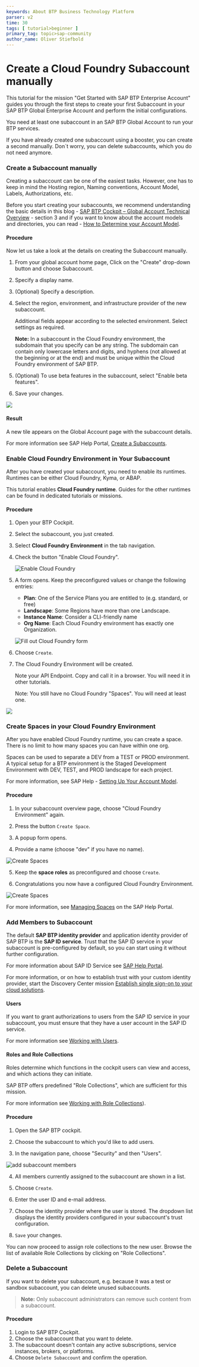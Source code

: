 ```yaml
---
keywords: About BTP Business Technology Platform
parser: v2
time: 30
tags: [ tutorial>beginner ]
primary_tag: topic>sap-community
author_name: Oliver Stiefbold
---
```


# Create a Cloud Foundry Subaccount manually

This tutorial for the mission "Get Started with SAP BTP Enterprise Account" guides you through the first steps to create your first Subaccount in your SAP BTP Global Enterprise Account and perform the initial configurations.

You need at least one subaccount in an SAP BTP Global Account to run your BTP services. 

If you have already created one subaccount using a booster, you can create a second manually. Don´t worry, you can delete subaccounts, which you do not need anymore.


### Create a Subaccount manually


Creating a subaccount can be one of the easiest tasks. However, one has to keep in mind the Hosting region, Naming conventions, Account Model, Labels, Authorizations, etc.

Before you start creating your subaccounts, we recommend understanding the basic details in this blog - [SAP BTP Cockpit – Global Account Technical Overview](https://blogs.sap.com/2022/01/04/sap-btp-onboarding-series-sap-btp-cockpit-global-account-technical-overview/) - section 3 and if you want to know about the account models and directories, you can read - [How to Determine your Account Model](https://blogs.sap.com/2021/12/17/sap-btp-onboarding-series-how-to-determine-your-account-model/).


#### Procedure

Now let us take a look at the details on creating the Subaccount manually.

1. From your global account home page, Click on the "Create" drop-down button and choose Subaccount.

2. Specify a display name.

3. (Optional) Specify a description.

4. Select the region, environment, and infrastructure provider of the new subaccount. 

    Additional fields appear according to the selected environment. Select settings as required.

    **Note:** In a subaccount in the Cloud Foundry environment, the subdomain that you specify can be any string. The subdomain can contain only lowercase letters and digits, and hyphens (not allowed at the beginning or at the end) and must be unique within the Cloud Foundry environment of SAP BTP. 

5. (Optional) To use beta features in the subaccount, select "Enable beta features".

6. Save your changes.

![](images/3_9_suba_manual.png)


#### Result

A new tile appears on the Global Account page with the subaccount details. 

For more information see SAP Help Portal, [Create a Subaccounts](https://help.sap.com/docs/btp/sap-business-technology-platform/create-subaccount). 




### Enable Cloud Foundry Environment in Your Subaccount

After you have created your subaccount, you need to enable its runtimes. Runtimes can be either Cloud Foundry, Kyma, or ABAP. 

This tutorial enables **Cloud Foundry runtime**. Guides for the other runtimes can be found in dedicated tutorials or missions.



#### Procedure

1. Open your BTP Cockpit.
2. Select the subaccount, you just created.
3. Select **Cloud Foundry Environment** in the tab navigation.
4. Check the button "Enable Cloud Foundry".
   
    ![Enable Cloud Foundry](images/3_10_enable_cf.png)

5. A form opens. Keep the preconfigured values or change the following entries: 

    - **Plan**: One of the Service Plans you are entitled to (e.g. standard, or free)
    - **Landscape**: Some Regions have more than one Landscape.
    - **Instance Name**: Consider a CLI-friendly name 
    - **Org Name**: Each Cloud Foundry environment has exactly one Organization.
   
    ![Fill out Cloud Foundry form](images/3_11_enable_2.png)

6. Choose `Create`.

7. The Cloud Foundry Environment will be created.
   
    Note your API Endpoint. Copy and call it in a browser. You will need it in other tutorials. 

    Note: You still have no Cloud Foundry "Spaces". You will need at least one.

![](images/3_11_enable_3.png)


### Create Spaces in your Cloud Foundry Environment

After you have enabled Cloud Foundry runtime, you can create a space. There is no limit to how many spaces you can have within one org.

Spaces can be used to separate a DEV from a TEST or PROD environment. A typical setup for a BTP environment is the Staged Development Environment with DEV, TEST, and PROD landscape for each project.

For more information, see SAP Help - [Setting Up Your Account Model](https://help.sap.com/docs/btp/best-practices/setting-up-your-account-model?locale=en-US).

#### Procedure

1. In your subaccount overview page, choose "Cloud Foundry Environment" again.

2. Press the button `Create Space`.

3. A popup form opens.

4. Provide a name  (choose "dev" if you have no name).

![Create Spaces](images/3_12_spaces.png)

5. Keep the **space roles** as preconfigured and choose `Create`.

6. Congratulations you now have a configured Cloud Foundry Environment.

![Create Spaces](images/3_13_spaces_2.png)


For more information, see [Managing Spaces](https://help.sap.com/docs/BTP/65de2977205c403bbc107264b8eccf4b/managing-spaces?locale=en-US) on the SAP Help Portal.


### Add Members to Subaccount


The default **SAP BTP identity provider** and application identity provider of SAP BTP is the **SAP ID service**. Trust that the SAP ID service in your subaccount is pre-configured by default, so you can start using it without further configuration. 

For more information about SAP ID Service see [SAP Help Portal](https://help.sap.com/docs/BTP/65de2977205c403bbc107264b8eccf4b/default-identity-provider?locale=en-US).

For more information, or on how to establish trust with your custom identity provider, start the Discovery Center mission [Establish single sign-on to your cloud solutions](https://discovery-center.cloud.sap/missiondetail/3114/3151/).



#### Users

If you want to grant authorizations to users from the SAP ID service in your subaccount, you must ensure that they have a user account in the SAP ID service.

For more information see [Working with Users](https://help.sap.com/docs/btp/sap-business-technology-platform/working-with-users). 


#### Roles and Role Collections

Roles determine which functions in the cockpit users can view and access, and which actions they can initiate.

SAP BTP offers predefined "Role Collections", which are sufficient for this mission.

For more information see [Working with Role Collections](https://help.sap.com/docs/btp/sap-business-technology-platform/working-with-role-collections)). 



#### Procedure

1. Open the SAP BTP cockpit.

2. Choose the subaccount to which you'd like to add users.

3. In the navigation pane, choose "Security" and then "Users".

![add subaccount members](images/4_1_suba_members.png)

4. All members currently assigned to the subaccount are shown in a list.

5. Choose `Create`.

6. Enter the user ID and e-mail address.

7. Choose the identity provider where the user is stored. The dropdown list displays the identity providers configured in your subaccount's trust configuration.

8. `Save` your changes.


You can now proceed to assign role collections to the new user. Browse the list of available Role Collections by clicking on "Role Collections".





### Delete a Subaccount

If you want to delete your subaccount, e.g. because it was a test or sandbox subaccount, you can delete unused subaccounts.

>**Note:** Only subaccount administrators can remove such content from a subaccount.



#### Procedure

1. Login to SAP BTP Cockpit.
2. Choose the subaccount that you want to delete.
3. The subaccount doesn't contain any active subscriptions, service instances, brokers, or platforms.
4. Choose `Delete Subaccount` and confirm the operation.


